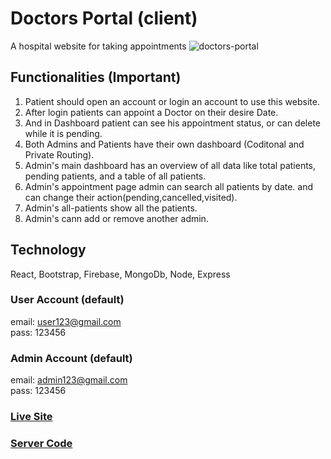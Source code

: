 # Doctors Portal (client)
A hospital website for taking appointments
<img src="https://i.ibb.co/vY8CnGC/doctors-portal.png" alt="doctors-portal" border="0">

## Functionalities (Important)
1. Patient should open an account or login an account to use this website.
2. After login patients can appoint a Doctor on their desire Date.
3. And in Dashboard patient can see his appointment status, or can delete while it is pending.
4. Both Admins and Patients have their own dashboard (Coditonal and Private Routing).
5. Admin's main dashboard has an overview of all data like total patients, pending patients, and a table of all patients.
6. Admin's appointment page admin can search all patients by date. and can change their action(pending,cancelled,visited).
7. Admin's all-patients show all the patients.
8. Admin's cann add or remove another admin.

## Technology
React, Bootstrap, Firebase, MongoDb, Node, Express

### User Account (default)
email: user123@gmail.com <br>
pass: 123456

### Admin Account (default)
email: admin123@gmail.com <br>
pass: 123456

### [Live Site](https://doctors-portaal.web.app)
### [Server Code](https://github.com/Abu-Hojayfa/doctors-portal_server)
